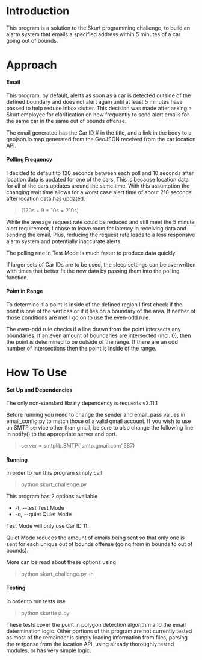Introduction
============
This program is a solution to the Skurt programming challenge, to build an alarm system that emails a specified address within 5 minutes of a car going out of bounds.

Approach
========

#### Email

This program, by default, alerts as soon as a car is detected outside of the defined boundary and does not alert again until at least 5 minutes have passed to help reduce inbox clutter. This decision was made after asking a Skurt employee for clarification on how frequently to send alert emails for the same car in the same out of bounds offense.

The email generated has the Car ID # in the title, and a link in the body to a geojson.io map generated from the GeoJSON received from the car location API.

#### Polling Frequency

I decided to default to 120 seconds between each poll and 10 seconds after location data is updated for one of the cars. This is because location data for all of the cars updates around the same time. With this assumption the changing wait time allows for a worst case alert time of about 210 seconds after location data has updated.

>(120s + 9 * 10s = 210s)

While the average request rate could be reduced and still meet the 5 minute alert requirement, I chose to leave room for latency in receiving data and sending the email. Plus, reducing the request rate leads to a less responsive alarm system and potentially inaccurate alerts.

The polling rate in Test Mode is much faster to produce data quickly.

If larger sets of Car IDs are to be used, the sleep settings can be overwritten with times that better fit the new data by passing them into the polling function.

#### Point in Range

To determine if a point is inside of the defined region I first check if the point is one of the vertices or if it lies on a boundary of the area. If neither of those conditions are met I go on to use the even-odd rule.

The even-odd rule checks if a line drawn from the point intersects any boundaries. If an even amount of boundaries are intersected (incl. 0), then the point is determined to be outside of the range. If there are an odd number of intersections then the point is inside of the range.

How To Use
==========

#### Set Up and Dependencies

The only non-standard library dependency is
requests v2.11.1

Before running you need to change the sender and email_pass values in email_config.py to match those of a valid gmail account. If you wish to use an SMTP service other than gmail, be sure to also change the following line in notify() to the appropriate server and port.

>server = smtplib.SMTP('smtp.gmail.com',587)

#### Running

In order to run this program simply call

>python skurt_challenge.py

This program has 2 options available
<ul>
	<li>-t, --test Test Mode</li>
	<li>-q, --quiet Quiet Mode</li>
</ul>

Test Mode will only use Car ID 11.

Quiet Mode reduces the amount of emails being sent so that only one is sent for each unique out of bounds offense (going from in bounds to out of bounds).

More can be read about these options using

>python skurt_challenge.py -h

#### Testing

In order to run tests use

>python skurttest.py

These tests cover the point in polygon detection algorithm and the email determination logic. Other portions of this program are not currently tested as most of the remainder is simply loading information from files, parsing the response from the location API, using already thoroughly tested modules, or has very simple logic.
